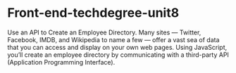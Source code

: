 # Front-end-techdegree-unit8

Use an API to Create an Employee Directory. 
Many sites — Twitter, Facebook, IMDB, and Wikipedia to name a few — offer a vast sea of data that you can access and display on your own web pages. Using JavaScript, you’ll create an employee directory by communicating with a third-party API (Application Programming Interface).
